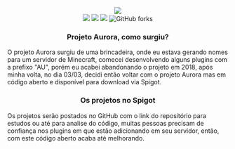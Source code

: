 <p align="center">
<img src="https://i.imgur.com/ZeUof1k.png">
<br>
<a href=""><img src="https://img.shields.io/badge/Website-spigot-orange.svg"></a> 
<a href=""><img src="https://img.shields.io/badge/Donate-aurora%20project-yellowgreen.svg"></a> 
 <a href="https://www.codacy.com/app/dennermelo/Aurora?utm_source=github.com&amp;utm_medium=referral&amp;utm_content=dennermelo/Aurora&amp;utm_campaign=Badge_Grade"> 
   <img src="https://api.codacy.com/project/badge/Grade/8fbe2e0a53e64b2f9fdb7021568cea6e"/></a>
 <img alt="GitHub forks" src="https://img.shields.io/github/forks/dennermelo/Aurora.svg?style=social">

<h3 align="center">Projeto Aurora, como surgiu?</h3>
 <p> O projeto Aurora surgiu de uma brincadeira, onde eu estava gerando nomes para um servidor de Minecraft, comecei desenvolvendo alguns plugins com a prefixo "AU", porém eu acabei abandonando o projeto em 2018, após minha volta, no dia 03/03, decidi então voltar com o projeto Aurora mas em código aberto e disponível para download via Spigot.</p>
<h3 align="center">Os projetos no Spigot</h3>
  <p>Os projetos serão postados no GitHub com o link do repositório para estudos ou até para analise do código, muitas pessoas precisam de confiança nos plugins em que estão adicionando em seu servidor, então, com este código aberto acaba até melhorando.</p>
